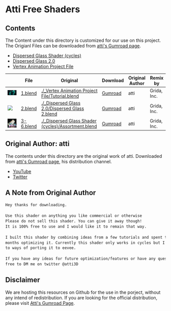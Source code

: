 # Atti Free Shaders

## Contents

The Content under this directory is customized for our use on this project.
The Origianl Files can be downloaded from [atti's Gumroad page](https://attimp4.gumroad.com/).

- [Dispersed Glass Shader (cycles)](https://attimp4.gumroad.com/l/ldzlkz)
- [Dispersed Glass 2.0](https://attimp4.gumroad.com/l/glass)
- [Vertex Animation Project File](https://attimp4.gumroad.com/l/egauq)

|                                                                | File                          | Original                                                                                                            | Download                                        | Original Author | Remix by    |
| -------------------------------------------------------------- | ----------------------------- | ------------------------------------------------------------------------------------------------------------------- | ----------------------------------------------- | --------------- | ----------- |
| ![](./thumbnails/Vertex%20Animation%20Project%20File.png)      | [1.blend](./prod/1.blend)     | [./\_Vertex Animation Project File/Tutorial.blend](./_Vertex%20Animation%20Project%20File/Tutorial.blend)           | [Gumroad](https://attimp4.gumroad.com/l/egauq)  | atti            | Grida, Inc. |
| ![](./thumbnails/Dispersed%20Glass%202.0.png)                  | [2.blend](./prod/2.blend)     | [./\_Dispersed Glass 2.0/Dispersed Glass 2.blend](./_Dispersed%20Glass%202.0/Dispersed%20Glass%202.blend)           | [Gumroad](https://attimp4.gumroad.com/l/glass)  | atti            | Grida, Inc. |
| ![](<./thumbnails/Dispersed%20Glass%20Shader%20(cycles).webp>) | [3-6.blend](./prod/3-6.blend) | [./\_Dispersed Glass Shader (cycles)/Assortment.blend](<./_Dispersed%20Glass%20Shader%20(cycles)/Assortment.blend>) | [Gumroad](https://attimp4.gumroad.com/l/ldzlkz) | atti            | Grida, Inc. |

## Original Author: atti

The contents under this directory are the original work of atti. Downloaded from [atti's Gumroad page](https://attimp4.gumroad.com/), his distribution channel.

- [YouTube](https://www.youtube.com/@attimp4)
- [Twitter](https://twitter.com/atti3D)

## A Note from Original Author

```txt
Hey thanks for downloading.

Use this shader on anything you like commercial or otherwise
Please do not sell this shader. You can give it away though!
It is 100% free to use and I would like it to remain that way.

I built this shader by combining ideas from a few tutorials and spent the last few
months optimizing it. Currently this shader only works in cycles but I am looking in
to ways of porting it to eevee.

If you have any ideas for future optimization/features or have any questions feel
free to DM me on twitter @atti3D
```

## Disclaimer

We are hosting this resources on Github for the use in the porject, without any intend of redistribution.
If you are looking for the official distribution, please visit [Atti's Gumroad Page](https://attimp4.gumroad.com/l/MotionPrimatives).
